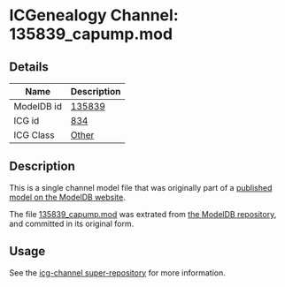 # ICGenealogy Channel: 135839\_capump.mod

## Details

Name | Description
---- | -----------
ModelDB id | [135839](http://senselab.med.yale.edu/ModelDB/ShowModel.cshtml?model=135839)
ICG id | [834](http://icg.neurotheory.ox.ac.uk/channels/other/834)
ICG Class | [Other](http://icg.neurotheory.ox.ac.uk/channels/other)

## Description

This is a single channel model file that was originally part of a [published model on the ModelDB website](http://senselab.med.yale.edu/mModelDB/ShowModel.cshtml?model=135839).

The file [135839\_capump.mod](135839_capump.mod) was extrated from [the ModelDB repository](http://senselab.med.yale.edu/ModelDB/ShowModel.cshtml?model=135839), and committed in its original form.

## Usage

See the [icg-channel super-repository](https://github.com/icgenealogy/icg-channels) for more information.